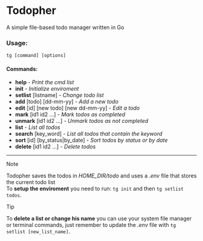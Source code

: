 # Todopher

A simple file-based todo manager written in Go

### Usage:

`tg [command] [options]`<br>

#### Commands:

- **help** _- Print the cmd list_
- **init** _- Initialize enviroment_
- **setlist** [listname] _- Change todo list_
- **add** [todo] [dd-mm-yy] _- Add a new todo_
- **edit** [id] [new todo] [new dd-mm-yy] _- Edit a todo_
- **mark** [id1 id2 ...] _- Mark todos as completed_
- **unmark** [id1 id2 ...] _- Unmark todos as not completed_
- **list** _- List all todos_
- **search** [key_word] _- List all todos that contain the keyword_
- **sort** [id] [by_status|by_date] _- Sort todos by status or by date_
- **delete** [id1 id2 ...] _- Delete todos_

---

> [!NOTE]
> Todopher saves the todos in _HOME_DIR/todo_ and uses a _.env_ file that stores the current todo list<br>
> To **setup the enviroment** you need to run: `tg init` and then `tg setlist todos`.<br>

> [!TIP]
> To **delete a list or change his name** you can use your system file manager or terminal commands,
> just remember to update the _.env_ file with `tg setlist [new_list_name]`.
